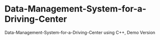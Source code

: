 # Data-Management-System-for-a-Driving-Center
Data-Management-System-for-a-Driving-Center using C++, Demo Version

